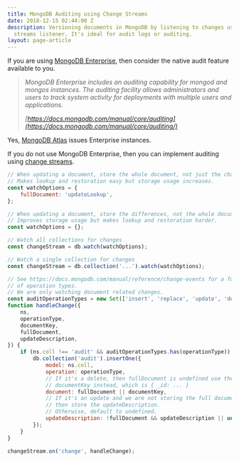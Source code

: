 ```yaml
---
title: MongoDB Auditing using Change Streams
date: 2018-12-15 02:44:00 Z
description: Versioning documents in MongoDB by listening to changes using the change
  streams listener. It's ideal for audit logs or auditing.
layout: page-article
---
```


If you are using [MongoDB Enterprise](https://www.mongodb.com/products/mongodb-enterprise-advanced), then consider the native audit feature available to you.

> *MongoDB Enterprise includes an auditing capability for mongod and mongos instances. The auditing facility allows administrators and users to track system activity for deployments with multiple users and applications.*
>
> *[https://docs.mongodb.com/manual/core/auditing](https://docs.mongodb.com/manual/core/auditing/)*

Yes, [MongoDB Atlas](https://www.mongodb.com/cloud/atlas) issues Enterprise instances.

If you do not use MongoDB Enterprise, then you can implement auditing using [change streams](https://docs.mongodb.com/manual/changeStreams/).

```js
// When updating a document, store the whole document, not just the changes.
// Makes lookup and restoration easy but storage usage increases.
const watchOptions = {
    fullDocument: 'updateLookup',
};

// When updating a document, store the differences, not the whole document.
// Improves storage usage but makes lookup and restoration harder.
const watchOptions = {};

// Watch all collections for changes
const changeStream = db.watch(watchOptions);

// Watch a single collection for changes
const changeStream = db.collection('...').watch(watchOptions);

// See https://docs.mongodb.com/manual/reference/change-events for a full list
// of operation types.
// We are only watching document related changes.
const auditOperationTypes = new Set(['insert', 'replace', 'update', 'delete']);
function handleChange({
    ns,
    operationType,
    documentKey,
    fullDocument,
    updateDescription,
}) {
    if (ns.coll !== 'audit' && auditOperationTypes.has(operationType)) {
        db.collection('audit').insertOne({
            model: ns.coll,
            operation: operationType,
            // If it's a delete, then fullDocument is undefined use the
            // documentKey instead, which is { _id: ... }
            document: fullDocument || documentKey,
            // If it's an update and we are not storing the full document,
            // then store the updateDescription.
            // Otherwise, default to undefined.
            updateDescription: !fullDocument && updateDescription || undefined,
        });
    }
}

changeStream.on('change', handleChange);
```